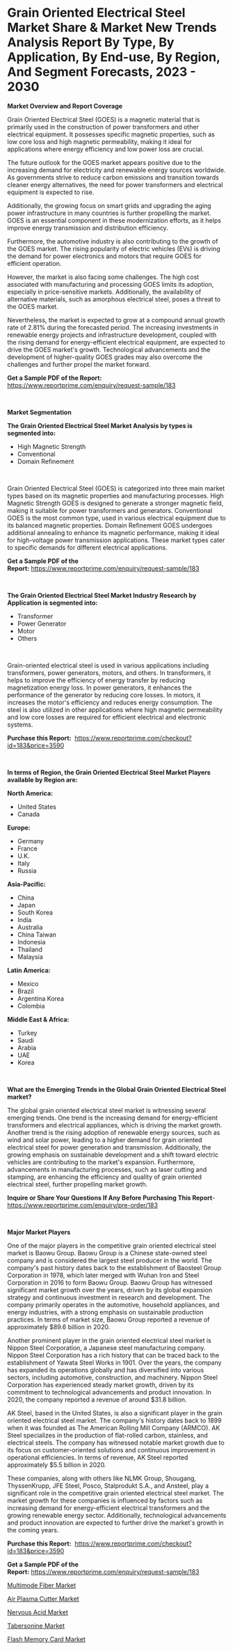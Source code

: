 <p><h1>Grain Oriented Electrical Steel Market Share & Market New Trends Analysis Report By Type, By Application, By End-use, By Region, And Segment Forecasts, 2023 - 2030</h1></p><p><strong>Market Overview and Report Coverage</strong></p>
<p><p>Grain Oriented Electrical Steel (GOES) is a magnetic material that is primarily used in the construction of power transformers and other electrical equipment. It possesses specific magnetic properties, such as low core loss and high magnetic permeability, making it ideal for applications where energy efficiency and low power loss are crucial.</p><p>The future outlook for the GOES market appears positive due to the increasing demand for electricity and renewable energy sources worldwide. As governments strive to reduce carbon emissions and transition towards cleaner energy alternatives, the need for power transformers and electrical equipment is expected to rise.</p><p>Additionally, the growing focus on smart grids and upgrading the aging power infrastructure in many countries is further propelling the market. GOES is an essential component in these modernization efforts, as it helps improve energy transmission and distribution efficiency.</p><p>Furthermore, the automotive industry is also contributing to the growth of the GOES market. The rising popularity of electric vehicles (EVs) is driving the demand for power electronics and motors that require GOES for efficient operation.</p><p>However, the market is also facing some challenges. The high cost associated with manufacturing and processing GOES limits its adoption, especially in price-sensitive markets. Additionally, the availability of alternative materials, such as amorphous electrical steel, poses a threat to the GOES market.</p><p>Nevertheless, the market is expected to grow at a compound annual growth rate of 2.81% during the forecasted period. The increasing investments in renewable energy projects and infrastructure development, coupled with the rising demand for energy-efficient electrical equipment, are expected to drive the GOES market's growth. Technological advancements and the development of higher-quality GOES grades may also overcome the challenges and further propel the market forward.</p></p>
<p><strong>Get a Sample PDF of the Report:</strong> <a href="https://www.reportprime.com/enquiry/request-sample/183">https://www.reportprime.com/enquiry/request-sample/183</a></p>
<p>&nbsp;</p>
<p><strong>Market Segmentation</strong></p>
<p><strong>The Grain Oriented Electrical Steel Market Analysis by types is segmented into:</strong></p>
<p><ul><li>High Magnetic Strength</li><li>Conventional</li><li>Domain Refinement</li></ul></p>
<p>&nbsp;</p>
<p><p>Grain Oriented Electrical Steel (GOES) is categorized into three main market types based on its magnetic properties and manufacturing processes. High Magnetic Strength GOES is designed to generate a stronger magnetic field, making it suitable for power transformers and generators. Conventional GOES is the most common type, used in various electrical equipment due to its balanced magnetic properties. Domain Refinement GOES undergoes additional annealing to enhance its magnetic performance, making it ideal for high-voltage power transmission applications. These market types cater to specific demands for different electrical applications.</p></p>
<p><strong>Get a Sample PDF of the Report:</strong>&nbsp;<a href="https://www.reportprime.com/enquiry/request-sample/183">https://www.reportprime.com/enquiry/request-sample/183</a></p>
<p>&nbsp;</p>
<p><strong>The Grain Oriented Electrical Steel Market Industry Research by Application is segmented into:</strong></p>
<p><ul><li>Transformer</li><li>Power Generator</li><li>Motor</li><li>Others</li></ul></p>
<p>&nbsp;</p>
<p><p>Grain-oriented electrical steel is used in various applications including transformers, power generators, motors, and others. In transformers, it helps to improve the efficiency of energy transfer by reducing magnetization energy loss. In power generators, it enhances the performance of the generator by reducing core losses. In motors, it increases the motor's efficiency and reduces energy consumption. The steel is also utilized in other applications where high magnetic permeability and low core losses are required for efficient electrical and electronic systems.</p></p>
<p><strong>Purchase this Report:</strong>&nbsp; <a href="https://www.reportprime.com/checkout?id=183&price=3590">https://www.reportprime.com/checkout?id=183&price=3590</a></p>
<p>&nbsp;</p>
<p><strong>In terms of Region, the Grain Oriented Electrical Steel Market Players available by Region are:</strong></p>
<p>
    <p> <strong> North America: </strong>
        <ul>
            <li>United States</li>
            <li>Canada</li>
        </ul>
        </p> 
    <p> <strong> Europe: </strong>
        <ul>
            <li>Germany</li>
            <li>France</li>
            <li>U.K.</li>
            <li>Italy</li>
            <li>Russia</li>
        </ul>
        </p> 
    <p> <strong> Asia-Pacific: </strong>
        <ul>
            <li>China</li>
            <li>Japan</li>
            <li>South Korea</li>
            <li>India</li>
            <li>Australia</li>
            <li>China Taiwan</li>
            <li>Indonesia</li>
            <li>Thailand</li>
            <li>Malaysia</li>
        </ul>
        </p> 
    <p> <strong> Latin America: </strong>
        <ul>
            <li>Mexico</li>
            <li>Brazil</li>
            <li>Argentina Korea</li>
            <li>Colombia</li>
        </ul>
        </p> 
    <p> <strong> Middle East & Africa: </strong>
        <ul>
            <li>Turkey</li>
            <li>Saudi</li>
            <li>Arabia</li>
            <li>UAE</li>
            <li>Korea</li>
        </ul>
    </p>
    </p>
<p>&nbsp;</p>
<p><strong>What are the Emerging Trends in the Global Grain Oriented Electrical Steel market?</strong></p>
<p><p>The global grain oriented electrical steel market is witnessing several emerging trends. One trend is the increasing demand for energy-efficient transformers and electrical appliances, which is driving the market growth. Another trend is the rising adoption of renewable energy sources, such as wind and solar power, leading to a higher demand for grain oriented electrical steel for power generation and transmission. Additionally, the growing emphasis on sustainable development and a shift toward electric vehicles are contributing to the market's expansion. Furthermore, advancements in manufacturing processes, such as laser cutting and stamping, are enhancing the efficiency and quality of grain oriented electrical steel, further propelling market growth.</p></p>
<p><strong>Inquire or Share Your Questions If Any Before Purchasing This Report</strong>- <a href="https://www.reportprime.com/enquiry/pre-order/183">https://www.reportprime.com/enquiry/pre-order/183</a></p>
<p>&nbsp;</p>
<p><strong>Major Market Players</strong></p>
<p><p>One of the major players in the competitive grain oriented electrical steel market is Baowu Group. Baowu Group is a Chinese state-owned steel company and is considered the largest steel producer in the world. The company's past history dates back to the establishment of Baosteel Group Corporation in 1978, which later merged with Wuhan Iron and Steel Corporation in 2016 to form Baowu Group. Baowu Group has witnessed significant market growth over the years, driven by its global expansion strategy and continuous investment in research and development. The company primarily operates in the automotive, household appliances, and energy industries, with a strong emphasis on sustainable production practices. In terms of market size, Baowu Group reported a revenue of approximately $89.6 billion in 2020.</p><p>Another prominent player in the grain oriented electrical steel market is Nippon Steel Corporation, a Japanese steel manufacturing company. Nippon Steel Corporation has a rich history that can be traced back to the establishment of Yawata Steel Works in 1901. Over the years, the company has expanded its operations globally and has diversified into various sectors, including automotive, construction, and machinery. Nippon Steel Corporation has experienced steady market growth, driven by its commitment to technological advancements and product innovation. In 2020, the company reported a revenue of around $31.8 billion.</p><p>AK Steel, based in the United States, is also a significant player in the grain oriented electrical steel market. The company's history dates back to 1899 when it was founded as The American Rolling Mill Company (ARMCO). AK Steel specializes in the production of flat-rolled carbon, stainless, and electrical steels. The company has witnessed notable market growth due to its focus on customer-oriented solutions and continuous improvement in operational efficiencies. In terms of revenue, AK Steel reported approximately $5.5 billion in 2020.</p><p>These companies, along with others like NLMK Group, Shougang, ThyssenKrupp, JFE Steel, Posco, Stalprodukt S.A., and Ansteel, play a significant role in the competitive grain oriented electrical steel market. The market growth for these companies is influenced by factors such as increasing demand for energy-efficient electrical transformers and the growing renewable energy sector. Additionally, technological advancements and product innovation are expected to further drive the market's growth in the coming years.</p></p>
<p><strong>Purchase this Report:</strong>&nbsp;&nbsp;<a href="https://www.reportprime.com/checkout?id=183&price=3590">https://www.reportprime.com/checkout?id=183&price=3590</a></p>
<p></p>
<p><strong>Get a Sample PDF of the Report:</strong>&nbsp;<a href="https://www.reportprime.com/enquiry/request-sample/183">https://www.reportprime.com/enquiry/request-sample/183</a></p>
<p><p><a href="https://medium.com/@jinkhatum1452/multimode-fiber-market-size-reveals-the-best-marketing-channels-in-global-industry-2484ce03086b">Multimode Fiber Market</a></p><p><a href="https://medium.com/@juliecastro06/air-plasma-cutter-market-research-report-its-history-and-forecast-2023-to-2030-813f66f8cd6b">Air Plasma Cutter Market</a></p><p><a href="https://github.com/Paul14Anderson63/Market-Research-Report-List-1/blob/main/nervous-acid-market.md">Nervous Acid Market</a></p><p><a href="https://github.com/dringals/Market-Research-Report-List-1/blob/main/tabersonine-market.md">Tabersonine Market</a></p><p><a href="https://medium.com/@taraktanay7654/flash-memory-card-market-competitive-analysis-market-trends-and-forecast-to-2030-86b73accb13b">Flash Memory Card Market</a></p></p>